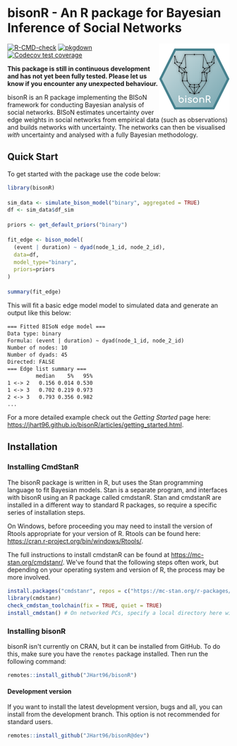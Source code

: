 # bisonR - An R package for Bayesian Inference of Social Networks

<img src="man/figures/hex.svg" width=160 align="right" />

<!-- badges: start -->
[![R-CMD-check](https://github.com/JHart96/bisonR/workflows/R-CMD-check/badge.svg)](https://github.com/JHart96/bisonR/actions)
[![pkgdown](https://github.com/JHart96/bisonR/workflows/pkgdown/badge.svg)](https://github.com/JHart96/bisonR/actions)
[![Codecov test coverage](https://codecov.io/gh/JHart96/bisonR/branch/main/graph/badge.svg)](https://app.codecov.io/gh/JHart96/bisonR?branch=main)
<!-- badges: end -->

**This package is still in continuous development and has not yet been fully tested. Please let us know if you encounter any unexpected behaviour.**

bisonR is an R package implementing the BISoN framework for conducting Bayesian analysis of social networks. BISoN estimates uncertainty over edge weights in social networks from empirical data (such as observations) and builds networks with uncertainty. The networks can then be visualised *with* uncertainty and analysed with a fully Bayesian methodology.

## Quick Start

To get started with the package use the code below:

```r
library(bisonR)

sim_data <- simulate_bison_model("binary", aggregated = TRUE)
df <- sim_data$df_sim

priors <- get_default_priors("binary")

fit_edge <- bison_model(
  (event | duration) ~ dyad(node_1_id, node_2_id), 
  data=df, 
  model_type="binary",
  priors=priors
)

summary(fit_edge)
```

This will fit a basic edge model model to simulated data and generate an output like this below:

```
=== Fitted BISoN edge model ===
Data type: binary
Formula: (event | duration) ~ dyad(node_1_id, node_2_id)
Number of nodes: 10
Number of dyads: 45
Directed: FALSE
=== Edge list summary ===
         median    5%   95%
1 <-> 2   0.156 0.014 0.530
1 <-> 3   0.702 0.219 0.973
2 <-> 3   0.793 0.356 0.982
...
```

For a more detailed example check out the *Getting Started* page here: https://jhart96.github.io/bisonR/articles/getting_started.html.

## Installation

### Installing CmdStanR

The bisonR package is written in R, but uses the Stan programming language to fit Bayesian models. Stan is a separate program, and interfaces with bisonR using an R package called cmdstanR. Stan and cmdstanR are installed in a different way to standard R packages, so require a specific series of installation steps. 

On Windows, before proceeding you may need to install the version of Rtools appropriate for your version of R. Rtools can be found here: https://cran.r-project.org/bin/windows/Rtools/.

The full instructions to install cmdstanR can be found at https://mc-stan.org/cmdstanr/. We've found that the following steps often work, but depending on your operating system and version of R, the process may be more involved.

```r
install.packages("cmdstanr", repos = c("https://mc-stan.org/r-packages/", getOption("repos")))
library(cmdstanr)
check_cmdstan_toolchain(fix = TRUE, quiet = TRUE)
install_cmdstan() # On networked PCs, specify a local directory here with the argument dir=path_to_local_directory
```

### Installing bisonR

bisonR isn't currently on CRAN, but it can be installed from GitHub. To do this, make sure you have the `remotes` package installed. Then run the following command:

```r
remotes::install_github("JHart96/bisonR")
```

#### Development version

If you want to install the latest development version, bugs and all, you can install from the development branch. This option is not recommended for standard users.

```r
remotes::install_github("JHart96/bisonR@dev")
```
